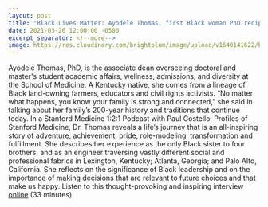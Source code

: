 ```yaml
---
layout: post
title: "Black Lives Matter: Ayodele Thomas, first Black woman PhD recipient in electrical engineering at Stanford"
date: 2021-03-26 12:00:00 -0500
excerpt_separator: <!--more-->
image: https://res.cloudinary.com/brightplum/image/upload/v1640141622/blm-stanford-archive/authors/AyodelePhoto2017crop_v3.jpg
---
```


Ayodele Thomas, PhD, is the associate dean overseeing doctoral and master's student academic affairs, wellness, admissions, and diversity at the School of Medicine. A Kentucky native, she comes from a <!--more--> lineage of Black land-owning farmers, educators and civil rights activists. “No matter what happens, you know your family is strong and connected,” she said in talking about her family’s 200-year history and traditions that continue today. In a Stanford Medicine 1:2:1 Podcast with Paul Costello: Profiles of Stanford Medicine, Dr. Thomas reveals a life’s journey that is an all-inspiring story of adventure, achievement, pride, role-modeling, transformation and fulfillment. She describes her experience as the only Black sister to four brothers, and as an engineer traversing vastly different social and professional fabrics in Lexington, Kentucky; Atlanta, Georgia; and Palo Alto, California. She reflects on the significance of Black leadership and on the importance of making decisions that are relevant to future choices and that make us happy. Listen to this thought-provoking and inspiring interview [online][online] (33 minutes)

[online]: http://r20.rs6.net/tn.jsp?f=001PtfwORAEn3kxiPFsVro_rseVsdyNDr5QdJz14T28VL8CuRoDvXrf0mU9KKJCsWEqTeASpeswkbnMIVsPVfNNdZ9o2eH-UqJ_cfSYcqo3Q4gxvbxMZ738t-colKEHIBqlSAY_GEdw2TCTPfOqufbNUWihf2Dp720QJSGQmT-qo528vSH9Q_QOd6Na6VmE0EQ9bx_1B_5XvQLHsaIY5S0TTDb2XQA9LRgOU3buOAkhrr6p5vfJBxYwCJ0PxH_zXXIrgxmEytHUY_HGnsg_ZsY_foj9c6TefAduHru690XfmdQ=&c=qcEJcXEBYRXFS1WB6aFFicCX_AVL_MO6C4qTvZELdu0W3ZOaajBVXQ==&ch=hhxlSxu5UFmNrCM-3ZmCE0iHog8QQR3S0eNOgGU-YhFYHQLwLY3bwg==
